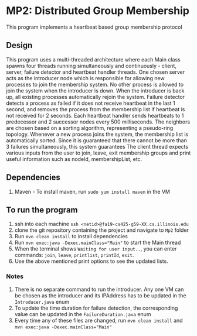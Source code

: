 # MP2: Distributed Group Membership

This program implements a heartbeat based group membership protocol

## Design
This program uses a multi-threaded architecture where each Main class spawns four threads running simultaneously and continuously - client, server, failure detector and heartbeat handler threads.
One chosen server acts as the introducer node which is responsible for allowing new processes to join the membership system. No other process is allowed to join the system when the introducer is down. When the introducer is back up, all existing processes automatically rejoin the system.
Failure detector detects a process as failed if it does not receive heartbeat in the last 1 second, and removes the process from the membership list if heartbeat is not received for 2 seconds.
Each heartbeat handler sends heartbeats to 1 predecessor and 2 successor nodes every 500 milliseconds. The neighbors are chosen based on a sorting algorithm, representing a pseudo-ring topology. Whenever a new process joins the system, the membership list is automatically sorted.
Since it is guaranteed that there cannot be more than 3 failures simultaneously, this system guarantees
The client thread expects various inputs from the user to join, leave, exit membership groups and print useful information such as nodeId, membershipList, etc.

## Dependencies
1. Maven - To install maven, run `sudo yum install maven` in the VM

## To run the program
1. ssh into each machine `ssh <netid>@fa19-cs425-g59-XX.cs.illinois.edu`
2. clone the git repository containing the project and navigate to `Mp2` folder
3. Run `mvn clean install` to install dependencies
4. Run `mvn exec:java -Dexec.mainClass="Main"` to start the Main thread 
5. When the terminal shows `Waiting for user input..`, you can enter commands: `join`, `leave`, `printlist`, `printId`, `exit`. 
6. Use the above mentioned print options to see the updated lists.

### Notes
1. There is no separate command to run the introducer. Any one VM can be chosen as the introducer and its IPAddress has to be updated in the `Introducer.java` enum
2. To update the time duration for failure detection, the corresponding value can be updated in the `FailureDuration.java` enum
3. Every time any of these files are changed, run `mvn clean install` and `mvn exec:java -Dexec.mainClass="Main"`

